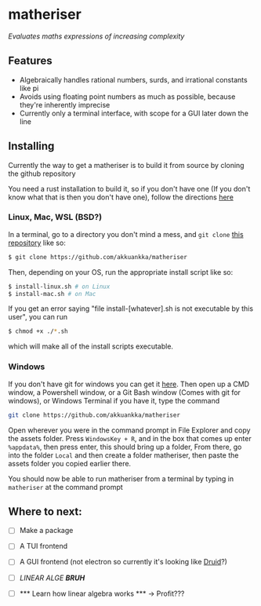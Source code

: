 # matheriser
*Evaluates maths expressions of increasing complexity*

## Features
* Algebraically handles rational numbers, surds, and irrational constants like pi
* Avoids using floating point numbers as much as possible, because they're inherently imprecise
* Currently only a terminal interface, with scope for a GUI later down the line

## Installing
Currently the way to get a matheriser is to build it from source by cloning the github repository

You need a rust installation to build it, so if you don't have one (If you don't know what that is then you don't have one), follow the directions [here](https://rustup.rs/)

### Linux, Mac, WSL (BSD?)

In a terminal, go to a directory you don't mind a mess, and `git clone` [this repository](https://github.com/akkuankka/matheriser) like so:
```bash
$ git clone https://github.com/akkuankka/matheriser 
```
Then, depending on your OS, run the appropriate install script like so:
```bash
$ install-linux.sh # on Linux
$ install-mac.sh # on Mac
```

If you get an error saying "file install-[whatever].sh is not executable by this user", you can run
```bash
$ chmod +x ./*.sh
```
which will make all of the install scripts executable.

### Windows

If you don't have git for windows you can get it [here](https://gitforwindows.org/).
Then open up a CMD window, a Powershell window, or a Git Bash window (Comes with git for windows), or Windows Terminal if you have it, type the command
``` bash
git clone https://github.com/akkuankka/matheriser
```
Open wherever you were in the command prompt in File Explorer and copy the assets folder.
Press `WindowsKey + R`, and in the box that comes up enter `%appdata%`, then press enter, this should bring up a folder,
From there, go into the folder `Local` and then create a folder matheriser, then paste the assets folder you copied earlier there.

You should now be able to run matheriser from a terminal by typing in `matheriser` at the command prompt

## Where to next:
- [ ] Make a package
- [ ] A TUI frontend
- [ ] A GUI frontend (not electron so currently it's looking like [Druid](https://github.com/linebender/druid)?)
- [ ] *LINEAR ALGE* ***BRUH***
- [ ] *** Learn how linear algebra works *** -> Profit???

